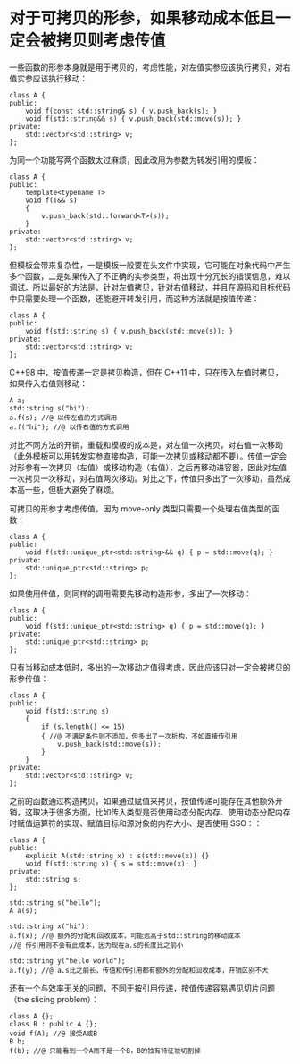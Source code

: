 # 对于可拷贝的形参，如果移动成本低且一定会被拷贝则考虑传值

一些函数的形参本身就是用于拷贝的，考虑性能，对左值实参应该执行拷贝，对右值实参应该执行移动：

```
class A {
public:
    void f(const std::string& s) { v.push_back(s); }
    void f(std::string&& s) { v.push_back(std::move(s)); }
private:
    std::vector<std::string> v;
};
```

为同一个功能写两个函数太过麻烦，因此改用为参数为转发引用的模板：

```
class A {
public:
    template<typename T>
    void f(T&& s)
    {
        v.push_back(std::forward<T>(s));
    }
private:
    std::vector<std::string> v;
};
```

但模板会带来复杂性，一是模板一般要在头文件中实现，它可能在对象代码中产生多个函数，二是如果传入了不正确的实参类型，将出现十分冗长的错误信息，难以调试。所以最好的方法是，针对左值拷贝，针对右值移动，并且在源码和目标代码中只需要处理一个函数，还能避开转发引用，而这种方法就是按值传递：

```
class A {
public:
    void f(std::string s) { v.push_back(std::move(s)); }
private:
    std::vector<std::string> v;
};
```

C++98 中，按值传递一定是拷贝构造，但在 C++11 中，只在传入左值时拷贝，如果传入右值则移动：

```
A a;
std::string s("hi");
a.f(s); //@ 以传左值的方式调用
a.f("hi"); //@ 以传右值的方式调用
```

对比不同方法的开销，重载和模板的成本是，对左值一次拷贝，对右值一次移动（此外模板可以用转发实参直接构造，可能一次拷贝或移动都不要）。传值一定会对形参有一次拷贝（左值）或移动构造（右值），之后再移动进容器，因此对左值一次拷贝一次移动，对右值两次移动。对比之下，传值只多出了一次移动，虽然成本高一些，但极大避免了麻烦。

可拷贝的形参才考虑传值，因为 move-only 类型只需要一个处理右值类型的函数：

```
class A {
public:
    void f(std::unique_ptr<std::string>&& q) { p = std::move(q); }
private:
    std::unique_ptr<std::string> p;
};
```

如果使用传值，则同样的调用需要先移动构造形参，多出了一次移动：

```
class A {
public:
    void f(std::unique_ptr<std::string> q) { p = std::move(q); }
private:
    std::unique_ptr<std::string> p;
};
```

只有当移动成本低时，多出的一次移动才值得考虑，因此应该只对一定会被拷贝的形参传值：

```
class A {
public:
    void f(std::string s)
    {
        if (s.length() <= 15)
        { //@ 不满足条件则不添加，但多出了一次析构，不如直接传引用
            v.push_back(std::move(s));
        }
    }
private:
    std::vector<std::string> v;
};
```

之前的函数通过构造拷贝，如果通过赋值来拷贝，按值传递可能存在其他额外开销，这取决于很多方面，比如传入类型是否使用动态分配内存、使用动态分配内存时赋值运算符的实现、赋值目标和源对象的内存大小、是否使用 SSO：：

```
class A {
public:
    explicit A(std::string x) : s(std::move(x)) {}
    void f(std::string x) { s = std::move(x); }
private:
    std::string s;
};

std::string s("hello");
A a(s);

std::string x("hi");
a.f(x); //@ 额外的分配和回收成本，可能远高于std::string的移动成本
//@ 传引用则不会有此成本，因为现在a.s的长度比之前小

std::string y("hello world");
a.f(y); //@ a.s比之前长，传值和传引用都有额外的分配和回收成本，开销区别不大
```

还有一个与效率无关的问题，不同于按引用传递，按值传递容易遇见切片问题（the slicing problem）：

```
class A {};
class B : public A {};
void f(A); //@ 接受A或B
B b;
f(b); //@ 只能看到一个A而不是一个B，B的独有特征被切割掉
```















